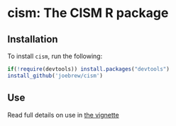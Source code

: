 # cism: The CISM R package

## Installation

To install `cism`, run the following:

```r
if(!require(devtools)) install.packages("devtools")
install_github('joebrew/cism')
```


## Use

Read full details on use in [the vignette](vignettes/vignette.Rmd)
